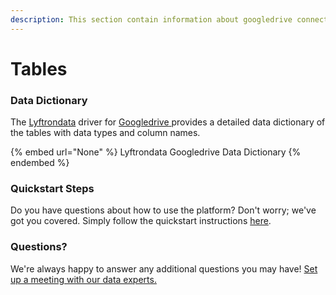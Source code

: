 ```yaml
---
description: This section contain information about googledrive connector tables information
---
```


# Tables

### Data Dictionary

The [Lyftrondata](https://www.lyftrondata.com/) driver for [Googledrive](None/)[ ](https://www.lyftrondata.com/integration/googledrive/)provides a detailed data dictionary of the tables with data types and column names.

{% embed url="None" %}
Lyftrondata Googledrive Data Dictionary
{% endembed %}

### Quickstart Steps

Do you have questions about how to use the platform? Don't worry; we've got you covered. Simply follow the quickstart instructions [here](../README.md).

### Questions? <a href="#questions" id="questions"></a>

We're always happy to answer any additional questions you may have! [Set up a meeting with our data experts.](https://www.lyftrondata.com/book-a-meeting/)

